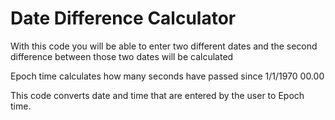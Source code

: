 # Date Difference Calculator
With this code you will be able to enter two different dates and the second difference between those two dates will be calculated



Epoch time calculates how many seconds have passed since 1/1/1970 00.00 





This code converts date and time that are entered by the user to Epoch time.
